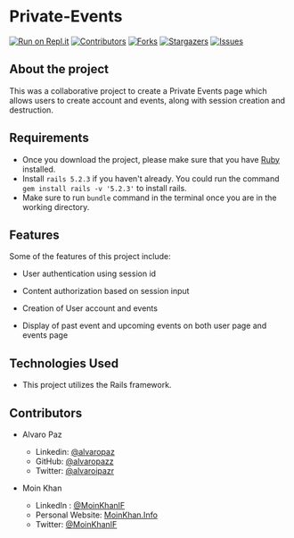 # Private-Events
[![Run on Repl.it](https://repl.it/badge/github/moinkhanif/private-events)](https://repl.it/github/moinkhanif/private-events)
[![Contributors][contributors-shield]][contributors-url]
[![Forks][forks-shield]][forks-url]
[![Stargazers][stars-shield]][stars-url]
[![Issues][issues-shield]][issues-url]

## About the project

This was a collaborative project to create a Private Events page which allows users to create account and events, along with session creation and destruction.

## Requirements

- Once you download the project, please make sure that you have [Ruby](https://www.ruby-lang.org/en/) installed.
- Install `rails 5.2.3` if you haven't already. You could run the command `gem install rails -v '5.2.3'` to install rails.
- Make sure to run `bundle` command in the terminal once you are in the working directory.

## Features

Some of the features of this project include:

- User authentication using session id

- Content authorization based on session input

- Creation of User account and events

- Display of past event and upcoming events on both user page and events page

## Technologies Used

- This project utilizes the Rails framework.

<!-- 

## Testing

## Test Output

-->

## Contributors

- Alvaro Paz
  - Linkedin: [@alvaropaz](https://linkedin.com/in/alvaropaz/)
  - GitHub: [@alvaropazz](https://github.com/alvaropazz)
  - Twitter: [@alvaroipazr](https://twitter.com/alvaroipazr)

- Moin Khan
  - LinkedIn : [@MoinKhanIF](https://www.linkedin.com/in/moinkhanif/)
  - Personal Website: [MoinKhan.Info](https://moinkhanif.dev)
  - Twitter: [@MoinKhanIF](https://twitter.com/MoinKhanIF)
  
<!-- MARKDOWN LINKS & IMAGES -->

[contributors-shield]: https://img.shields.io/github/contributors/moinkhanif/private-events.svg?style=flat-square
[contributors-url]: https://github.com/moinkhanif/private-events/graphs/contributors
[forks-shield]: https://img.shields.io/github/forks/moinkhanif/private-events.svg?style=flat-square
[forks-url]: https://github.com/moinkhanif/private-events/network/members
[stars-shield]: https://img.shields.io/github/stars/moinkhanif/private-events.svg?style=flat-square
[stars-url]: https://github.com/moinkhanif/private-events/stargazers
[issues-shield]: https://img.shields.io/github/issues/moinkhanif/private-events.svg?style=flat-square
[issues-url]: https://github.com/moinkhanif/private-events/issues
